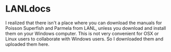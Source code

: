 # LANLdocs
I realized that there isn't a place where you can download the manuals for Poisson Superfish and Parmela from LANL, unless you download and install them on your Windows computer. This is not very convenient for OSX or Linux users to collaborate with Windows users. So I downloaded them and uploaded them here.
